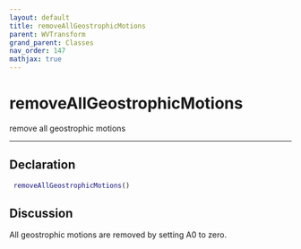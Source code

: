 ```yaml
---
layout: default
title: removeAllGeostrophicMotions
parent: WVTransform
grand_parent: Classes
nav_order: 147
mathjax: true
---
```


#  removeAllGeostrophicMotions

remove all geostrophic motions


---

## Declaration
```matlab
 removeAllGeostrophicMotions()
```
## Discussion

  All geostrophic motions are removed by setting A0 to zero.
    
